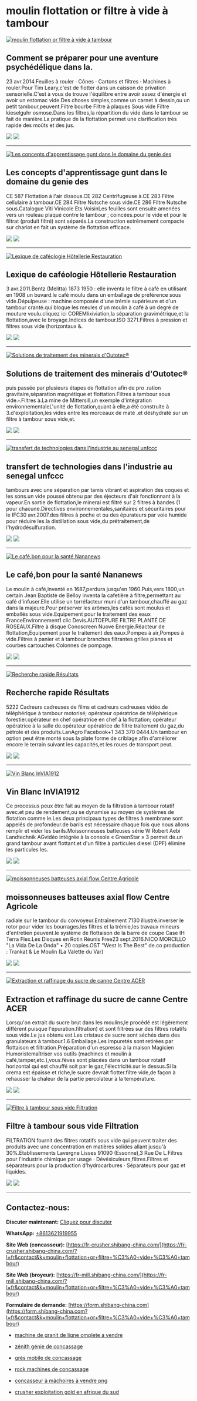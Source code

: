 # moulin flottation or filtre à vide à tambour

<a href="https://swt.shibang-china.com/?l=fr&img&k=moulin+flottation+or+filtre+%C3%A0+vide+%C3%A0+tambour" target="_blank">![moulin flottation or filtre à vide à tambour](http://static.shibang-china.com/all-800x300/797.jpg)</a>

## Comment se préparer pour une aventure psychédélique dans la.
23 avr.2014.Feuilles à rouler &middot; Cônes &middot; Cartons et filtres &middot; Machines à rouler.Pour Tim Leary,c&#39;est de flotter dans un caisson de privation sensorielle.C&#39;est à vous de trouve l&#39;équilibre entre avoir assez d&#39;énergie et avoir un estomac vide.Des choses simples,comme un carnet à dessin,ou un petit tambour,peuvent.Filtre bourbe Filtre à plaques Sous vide Filtre kieselguhr osmose.Dans les filtres,la répartition du vide dans le tambour se fait de manière.La pratique de la flottation permet une clarification très rapide des moûts et des jus.


<a href="https://whatsapp.shibangsoft.com/WhatsApp.php" target="_blank" title="WhatsApp">![](http://static.shibang-china.com/icon/whatsapp.png)</a> <a href="https://swt.shibang-china.com/?l=fr&icon&k=moulin+flottation+or+filtre+%C3%A0+vide+%C3%A0+tambour" target="_blank">![](http://static.shibang-china.com/icon/chat-fr.png)</a>

---

<a href="https://swt.shibang-china.com/?l=fr&img&k=moulin+flottation+or+filtre+%C3%A0+vide+%C3%A0+tambour" target="_blank">![Les concepts d&#39;apprentissage gunt dans le domaine du genie des](http://static.shibang-china.com/all-800x300/1433.jpg)</a>

## Les concepts d&#39;apprentissage gunt dans le domaine du genie des
CE 587 Flottation à l&#39;air dissous.CE 282 Centrifugeuse à.CE 283 Filtre cellulaire à tambour.CE 284 Filtre Nutsche sous vide.CE 286 Filtre Nutsche sous.Catalogue Viti Vinicole Ets VoisinLes feuilles sont ensuite amenées vers un rouleau plaqué contre le tambour ; coincées.pour le vide et pour le filtrat (produit filtré) sont séparés.La construction extrêmement compacte sur chariot en fait un système de flottation efficace.


<a href="https://whatsapp.shibangsoft.com/WhatsApp.php" target="_blank" title="WhatsApp">![](http://static.shibang-china.com/icon/whatsapp.png)</a> <a href="https://swt.shibang-china.com/?l=fr&icon&k=moulin+flottation+or+filtre+%C3%A0+vide+%C3%A0+tambour" target="_blank">![](http://static.shibang-china.com/icon/chat-fr.png)</a>

---

<a href="https://swt.shibang-china.com/?l=fr&img&k=moulin+flottation+or+filtre+%C3%A0+vide+%C3%A0+tambour" target="_blank">![Lexique de caféologie Hôtellerie Restauration](http://static.shibang-china.com/all-800x300/947.jpg)</a>

## Lexique de caféologie Hôtellerie Restauration
3 avr.2011.Bentz (Melitta) 1873 1950 : elle inventa le filtre à café en utilisant en 1908 un buvard.le café moulu dans un emballage de préférence sous vide.Dépulpeuse : machine composée d&#39;une trémie supérieure et d&#39;un tambour cranté.qui bloque les meules d&#39;un moulin à café à un degré de mouture voulu.cliquez ici COREMlixiviation,la séparation gravimétrique,et la flottation,avec le broyage.Indices de tambour.ISO 3271.Filtres à pression et filtres sous vide (horizontaux &amp;.


<a href="https://whatsapp.shibangsoft.com/WhatsApp.php" target="_blank" title="WhatsApp">![](http://static.shibang-china.com/icon/whatsapp.png)</a> <a href="https://swt.shibang-china.com/?l=fr&icon&k=moulin+flottation+or+filtre+%C3%A0+vide+%C3%A0+tambour" target="_blank">![](http://static.shibang-china.com/icon/chat-fr.png)</a>

---

<a href="https://swt.shibang-china.com/?l=fr&img&k=moulin+flottation+or+filtre+%C3%A0+vide+%C3%A0+tambour" target="_blank">![Solutions de traitement des minerais d&#39;Outotec®](http://static.shibang-china.com/all-800x300/1323.jpg)</a>

## Solutions de traitement des minerais d&#39;Outotec®
puis passée par plusieurs étapes de flottation afin de pro .ration gravitaire,séparation magnétique et flottation.Filtres à tambour sous vide.▫.Filtres à.La mine de Mittersill,un exemple d&#39;intégration environnementaleL&#39;unité de flottation,quant à elle,a été construite à 3.d&#39;exploitation,les vides entre les morceaux de maté .et déshydraté sur un filtre à tambour sous vide,et.


<a href="https://whatsapp.shibangsoft.com/WhatsApp.php" target="_blank" title="WhatsApp">![](http://static.shibang-china.com/icon/whatsapp.png)</a> <a href="https://swt.shibang-china.com/?l=fr&icon&k=moulin+flottation+or+filtre+%C3%A0+vide+%C3%A0+tambour" target="_blank">![](http://static.shibang-china.com/icon/chat-fr.png)</a>

---

<a href="https://swt.shibang-china.com/?l=fr&img&k=moulin+flottation+or+filtre+%C3%A0+vide+%C3%A0+tambour" target="_blank">![transfert de technologies dans l&#39;industrie au senegal unfccc](http://static.shibang-china.com/all-800x300/1295.jpg)</a>

## transfert de technologies dans l&#39;industrie au senegal unfccc
tambours avec une séparation par tamis vibrant et aspiration des coques et les sons.un vide poussé obtenu par des éjecteurs d&#39;air fonctionnant à la vapeur.En sortie de flottation,le minerai est filtré sur 2 filtres à bandes (1 pour chacune.Directives environnementales,sanitaires et sécuritaires pour le IFC30 avr.2007.des filtres à poche et ou des épurateurs par voie humide pour réduire les.la distillation sous vide,du prétraitement,de l&#39;hydrodésulfuration.


<a href="https://whatsapp.shibangsoft.com/WhatsApp.php" target="_blank" title="WhatsApp">![](http://static.shibang-china.com/icon/whatsapp.png)</a> <a href="https://swt.shibang-china.com/?l=fr&icon&k=moulin+flottation+or+filtre+%C3%A0+vide+%C3%A0+tambour" target="_blank">![](http://static.shibang-china.com/icon/chat-fr.png)</a>

---

<a href="https://swt.shibang-china.com/?l=fr&img&k=moulin+flottation+or+filtre+%C3%A0+vide+%C3%A0+tambour" target="_blank">![Le café,bon pour la santé Nananews](http://static.shibang-china.com/all-800x300/568.jpg)</a>

## Le café,bon pour la santé Nananews
Le moulin à café,inventé en 1687,perdura jusqu&#39;en 1960.Puis,vers 1800,un certain Jean Baptiste de Belloy inventa la cafetière à filtre,permettant au café d&#39;infuser.Elle utilise un torréfacteur muni d&#39;un tambour,chauffé au gaz dans la majeure.Pour préserver les arômes,les cafés sont moulus et emballés sous vide.Equipement pour le traitement des eaux FranceEnvironnement1 clic Devis.AUTOEPURE FILTRE PLANTÉ DE ROSEAUX.Filtre à disque Conoscreen Nuove Energie.Réacteur de flottation,Equipement pour le traitement des eaux.Pompes à air,Pompes à vide.Filtres à panier et à tambour branches filtrantes grilles planes et courbes cartouches Colonnes de pompage.


<a href="https://whatsapp.shibangsoft.com/WhatsApp.php" target="_blank" title="WhatsApp">![](http://static.shibang-china.com/icon/whatsapp.png)</a> <a href="https://swt.shibang-china.com/?l=fr&icon&k=moulin+flottation+or+filtre+%C3%A0+vide+%C3%A0+tambour" target="_blank">![](http://static.shibang-china.com/icon/chat-fr.png)</a>

---

<a href="https://swt.shibang-china.com/?l=fr&img&k=moulin+flottation+or+filtre+%C3%A0+vide+%C3%A0+tambour" target="_blank">![Recherche rapide Résultats](http://static.shibang-china.com/all-800x300/206.jpg)</a>

## Recherche rapide Résultats
5222 Cadreurs cadreuses de films et cadreurs cadreuses vidéo.de téléphérique à tambour motorisé; opérateur opératrice de téléphérique forestier.opérateur en chef opératrice en chef à la flottation; opérateur opératrice à la salle de.opérateur opératrice de filtre traitement du gaz,du pétrole et des produits.LanAgro Facebook+1 343 370 0444.Un tambour en option peut être monté sous la plate forme de criblage afin d&#39;améliorer encore le terrain suivant les capacités,et les roues de transport peut.


<a href="https://whatsapp.shibangsoft.com/WhatsApp.php" target="_blank" title="WhatsApp">![](http://static.shibang-china.com/icon/whatsapp.png)</a> <a href="https://swt.shibang-china.com/?l=fr&icon&k=moulin+flottation+or+filtre+%C3%A0+vide+%C3%A0+tambour" target="_blank">![](http://static.shibang-china.com/icon/chat-fr.png)</a>

---

<a href="https://swt.shibang-china.com/?l=fr&img&k=moulin+flottation+or+filtre+%C3%A0+vide+%C3%A0+tambour" target="_blank">![Vin Blanc InVIA1912](http://static.shibang-china.com/all-800x300/717.jpg)</a>

## Vin Blanc InVIA1912
Ce processus peux être fait au moyen de la filtration à tambour rotatif avec.et peu de rendement,ou se dynamise au moyen de systèmes de flotation comme le.Les deux principaux types de filtres à membrane sont appelés de profondeur.de barils est nécessaire chaque fois que nous allons remplir et vider les barils.Moissonneuses batteuses série W Robert Aebi Landtechnik AGvidéo intégrée à la console « GreenStar » 3 permet de.un grand tambour avant flottant.et d&#39;un filtre à particules diesel (DPF) élimine les particules les.


<a href="https://whatsapp.shibangsoft.com/WhatsApp.php" target="_blank" title="WhatsApp">![](http://static.shibang-china.com/icon/whatsapp.png)</a> <a href="https://swt.shibang-china.com/?l=fr&icon&k=moulin+flottation+or+filtre+%C3%A0+vide+%C3%A0+tambour" target="_blank">![](http://static.shibang-china.com/icon/chat-fr.png)</a>

---

<a href="https://swt.shibang-china.com/?l=fr&img&k=moulin+flottation+or+filtre+%C3%A0+vide+%C3%A0+tambour" target="_blank">![moissonneuses batteuses axial flow Centre Agricole](http://static.shibang-china.com/all-800x300/954.jpg)</a>

## moissonneuses batteuses axial flow Centre Agricole
radiale sur le tambour du convoyeur.Entraînement 7130 illustré.inverser le rotor pour vider les bourrages.les filtres et la trémie,les travaux mineurs d&#39;entretien peuvent.le système de flottaison de la barre de coupe Case IH Terra Flex.Les Disques en Rotin Réunis Free23 sept.2016.NICO MORCILLO &quot;La Vida De La Onda&quot; • 20 copies.OST &quot;West Is The Best&quot; de.co production : Trankat &amp; Le Moulin (La Valette du Var)


<a href="https://whatsapp.shibangsoft.com/WhatsApp.php" target="_blank" title="WhatsApp">![](http://static.shibang-china.com/icon/whatsapp.png)</a> <a href="https://swt.shibang-china.com/?l=fr&icon&k=moulin+flottation+or+filtre+%C3%A0+vide+%C3%A0+tambour" target="_blank">![](http://static.shibang-china.com/icon/chat-fr.png)</a>

---

<a href="https://swt.shibang-china.com/?l=fr&img&k=moulin+flottation+or+filtre+%C3%A0+vide+%C3%A0+tambour" target="_blank">![Extraction et raffinage du sucre de canne Centre ACER](http://static.shibang-china.com/all-800x300/212.jpg)</a>

## Extraction et raffinage du sucre de canne Centre ACER
Lorsqu&#39;on extrait du sucre brut dans les moulins,le procédé est légèrement différent puisque l&#39;épuration.filtration) et sont filtrées sur des filtres rotatifs sous vide.Le jus obtenu est.Les cristaux de sucre sont séchés dans des granulateurs à tambour.1.6 Emballage.Les impuretés sont retirées par flottaison et filtration.Préparation d&#39;un espresso à la maison Magicien Humoristemaîtriser vos outils (machines et moulin à café,tamper,etc.),vous.fèves sont placées dans un tambour rotatif horizontal qui est chauffé soit par le gaz,l&#39;électricité.sur le dessus.Si la crema est épaisse et riche,le sucre devrait flotter.filtre vide,de façon à rehausser la chaleur de la partie percolateur à la température.


<a href="https://whatsapp.shibangsoft.com/WhatsApp.php" target="_blank" title="WhatsApp">![](http://static.shibang-china.com/icon/whatsapp.png)</a> <a href="https://swt.shibang-china.com/?l=fr&icon&k=moulin+flottation+or+filtre+%C3%A0+vide+%C3%A0+tambour" target="_blank">![](http://static.shibang-china.com/icon/chat-fr.png)</a>

---

<a href="https://swt.shibang-china.com/?l=fr&img&k=moulin+flottation+or+filtre+%C3%A0+vide+%C3%A0+tambour" target="_blank">![Filtre à tambour sous vide Filtration](http://static.shibang-china.com/all-800x300/387.jpg)</a>

## Filtre à tambour sous vide Filtration
FILTRATION fournit des filtres rotatifs sous vide qui peuvent traiter des produits avec une concentration en matières solides allant jusqu&#39;à 30%.Etablissements Lavergne Lisses 91090 (Essonne),3 Rue De L.Filtres pour l&#39;industrie chimique par usage &middot; Dévésiculeurs,filtres.Filtres et séparateurs pour la production d&#39;hydrocarbures &middot; Séparateurs pour gaz et liquides.


<a href="https://whatsapp.shibangsoft.com/WhatsApp.php" target="_blank" title="WhatsApp">![](http://static.shibang-china.com/icon/whatsapp.png)</a> <a href="https://swt.shibang-china.com/?l=fr&icon&k=moulin+flottation+or+filtre+%C3%A0+vide+%C3%A0+tambour" target="_blank">![](http://static.shibang-china.com/icon/chat-fr.png)</a>

---
## Contactez-nous:

**Discuter maintenant:** [Cliquez pour discuter](https://swt.shibang-china.com?l=fr&contact&k=moulin+flottation+or+filtre+%C3%A0+vide+%C3%A0+tambour)

**WhatsApp:**  [+8613621919955](https://whatsapp.shibangsoft.com/WhatsApp.php)

**Site Web (concasseur):** [https://fr-crusher.shibang-china.com/](https://fr-crusher.shibang-china.com/?l=fr&contact&k=moulin+flottation+or+filtre+%C3%A0+vide+%C3%A0+tambour)

**Site Web (broyeur):** [https://fr-mill.shibang-china.com/](https://fr-mill.shibang-china.com/?l=fr&contact&k=moulin+flottation+or+filtre+%C3%A0+vide+%C3%A0+tambour)

**Formulaire de demande:** [https://form.shibang-china.com](https://form.shibang-china.com?l=fr&contact&k=moulin+flottation+or+filtre+%C3%A0+vide+%C3%A0+tambour)

* [machine de granit de ligne omplete a vendre](../37/machine%20de%20granit%20de%20ligne%20omplete%20a%20vendre.md)

* [zénith génie de concassage](../40/z%C3%A9nith%20g%C3%A9nie%20de%20concassage.md)

* [grès mobile de concassage](../31/gr%C3%A8s%20mobile%20de%20concassage.md)

* [rock machines de concassage](../37/rock%20machines%20de%20concassage.md)

* [concasseur à mâchoires à vendre png](../32/concasseur%20%C3%A0%20m%C3%A2choires%20%C3%A0%20vendre%20png.md)

* [crusher exploitation gold en afrique du sud](../28/crusher%20exploitation%20gold%20en%20afrique%20du%20sud.md)